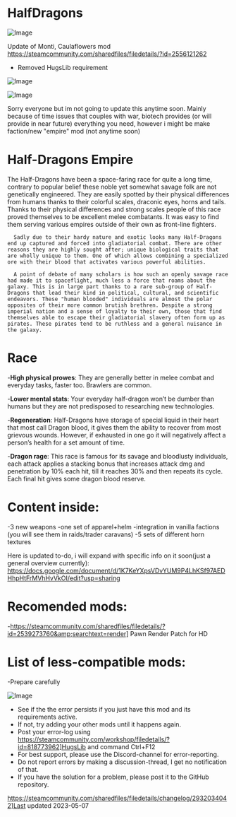 # HalfDragons

![Image](https://i.imgur.com/buuPQel.png)

Update of Monti, Caulaflowers mod
https://steamcommunity.com/sharedfiles/filedetails/?id=2556121262

- Removed HugsLib requirement

![Image](https://i.imgur.com/pufA0kM.png)

	
![Image](https://i.imgur.com/Z4GOv8H.png)

Sorry everyone but im not going to update this anytime soon. Mainly because of time issues that couples with war, biotech provides (or will provide in near future) everything you need, however i might be make faction/new "empire" mod (not anytime soon)

# Half-Dragons Empire


The Half-Dragons have been a space-faring race for quite a long time, contrary to popular belief these noble yet somewhat savage folk are not genetically engineered. They are easily spotted by their physical differences from humans thanks to their colorful scales, draconic eyes, horns and tails. Thanks to their physical differences and strong scales people of this race proved themselves to be excellent melee combatants. It was easy to find them serving various empires outside of their own as front-line fighters.

      Sadly due to their hardy nature and exotic looks many Half-Dragons end up captured and forced into gladiatorial combat. There are other reasons they are highly sought after; unique biological traits that are wholly unique to them. One of which allows combining a specialized ore with their blood that activates various powerful abilities.

      A point of debate of many scholars is how such an openly savage race had made it to spaceflight, much less a force that roams about the galaxy. This is in large part thanks to a rare sub-group of Half-Dragons that lead their kind in political, cultural, and scientific endeavors. These "human blooded" individuals are almost the polar opposites of their more common brutish brethren. Despite a strong imperial nation and a sense of loyalty to their own, those that find themselves able to escape their gladiatorial slavery often form up as pirates. These pirates tend to be ruthless and a general nuisance in the galaxy.
    
# Race


-**High physical prowes**: They are generally better in melee combat and everyday tasks, faster too. Brawlers are common.

-**Lower mental stats**: Your everyday half-dragon won’t be dumber than humans but they are not predisposed to researching new technologies.

-**Regeneration**: Half-Dragons have storage of special liquid in their heart that most call Dragon blood, it gives them the ability to recover from most grievous wounds. However, if exhausted in one go it will negatively affect a person’s health for a set amount of time.


-**Dragon rage**: This race is famous for its savage and bloodlusty individuals, each attack applies a stacking bonus that increases attack dmg and penetration by 10% each hit, till it reaches 30% and then repeats its cycle. Each final hit gives some dragon blood reserve.

# Content inside:


-3 new weapons
-one set of apparel+helm
-integration in vanilla factions (you will see them in raids/trader caravans)
-5 sets of different horn textures

Here is updated to-do, i will expand with specific info on it soon(just a general overview currently):
https://docs.google.com/document/d/1K7KeYXpsVDvYUM9P4LhKSf97AEDHhpHtFrMVhHvVkOI/edit?usp=sharing

# Recomended mods:


-https://steamcommunity.com/sharedfiles/filedetails/?id=2539273760&amp;searchtext=render] Pawn Render Patch for HD 

# List of less-compatible mods:


-Prepare carefully

	
![Image](https://i.imgur.com/PwoNOj4.png)



-  See if the the error persists if you just have this mod and its requirements active.
-  If not, try adding your other mods until it happens again.
-  Post your error-log using https://steamcommunity.com/workshop/filedetails/?id=818773962]HugsLib and command Ctrl+F12
-  For best support, please use the Discord-channel for error-reporting.
-  Do not report errors by making a discussion-thread, I get no notification of that.
-  If you have the solution for a problem, please post it to the GitHub repository.


https://steamcommunity.com/sharedfiles/filedetails/changelog/2932034042]Last updated 2023-05-07
